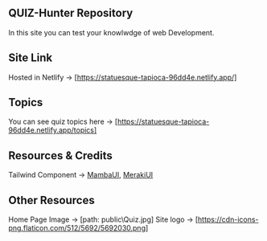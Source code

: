 ## QUIZ-Hunter Repository

In this site you can test your knowlwdge of web Development.

## Site Link

Hosted in Netlify -> [https://statuesque-tapioca-96dd4e.netlify.app/]

## Topics

You can see quiz topics here -> [https://statuesque-tapioca-96dd4e.netlify.app/topics]

## Resources & Credits

Tailwind Component -> [MambaUI](https://www.mambaui.com/components), [MerakiUI](https://merakiui.com/)

## Other Resources

Home Page Image -> [path: public\Quiz.jpg]
Site logo -> [https://cdn-icons-png.flaticon.com/512/5692/5692030.png]
